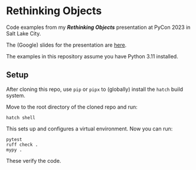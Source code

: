 # Rethinking Objects

Code examples from my ***Rethinking Objects*** presentation at
PyCon 2023 in Salt Lake City.

The (Google) slides for the presentation are
[here](https://docs.google.com/presentation/d/1U0Mw4Aaz6mf5KpS-mZqKlK1H2_8JxXO6VF4axk9OPXY/edit?usp=sharing).

The examples in this repository assume you have Python 3.11 installed.

## Setup

After cloning this repo, use `pip` or `pipx` to (globally) install the `hatch`
build system.

Move to the root directory of the cloned repo and run:

```
hatch shell
```

This sets up and configures a virtual environment. Now you can run:

```
pytest
ruff check .
mypy .
```

These verify the code.
